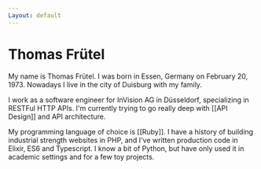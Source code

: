 ```yaml
---
Layout: default
---
```


# Thomas Frütel

My name is Thomas Frütel. I was born in Essen, Germany on February 20, 1973. Nowadays I live in the city of Duisburg with my family.

I work as a software engineer for InVision AG in Düsseldorf, specializing in RESTFul HTTP APIs. I'm currently trying to go really deep with [[API Design]] and API architecture.

My programming language of choice is [[Ruby]]. I have a history of building industrial strength websites in PHP, and I've written production code in Elixir, ES6 and Typescript. I know a bit of Python, but have only used it in academic settings and for a few toy projects.
